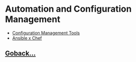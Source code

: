 # Automation and Configuration Management

- [Configuration Management Tools](./001.md)
- [Ansible x Chef](./002.md)

## [Goback...](../README.md)